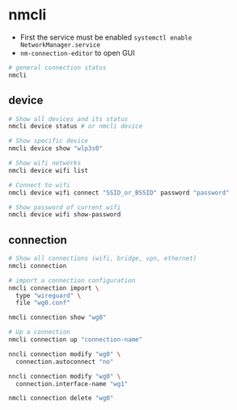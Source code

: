 # nmcli

- First the service must be enabled `systemctl enable NetworkManager.service`
- `nm-connection-editor` to open GUI

```sh
# general connection status
nmcli
```

## device

```sh
# Show all devices and its status
nmcli device status # or nmcli device

# Show specific device
nmcli device show "wlp3s0"

# Show wifi networks
nmcli device wifi list

# Connect to wifi
nmcli device wifi connect "SSID_or_BSSID" password "password"

# Show password of current wifi
nmcli device wifi show-password
```

## connection

```sh
# Show all connections (wifi, bridge, vpn, ethernet)
nmcli connection
```

```sh
# import a connection configuration
nmcli connection import \
  type "wireguard" \
  file "wg0.conf"
```

```sh
nmcli connection show "wg0"
```

```sh
# Up a connection
nmcli connection up "connection-name"
```

```sh
nncli connection modify "wg0" \
  connection.autoconnect "no"

nncli connection modify "wg0" \
  connection.interface-name "wg1"
```

```sh
nmcli connection delete "wg0"
```
